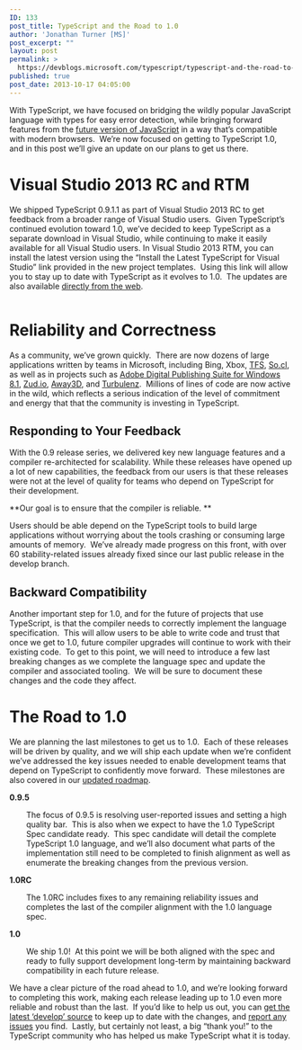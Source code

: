 ```yaml
---
ID: 133
post_title: TypeScript and the Road to 1.0
author: 'Jonathan Turner [MS]'
post_excerpt: ""
layout: post
permalink: >
  https://devblogs.microsoft.com/typescript/typescript-and-the-road-to-1-0/
published: true
post_date: 2013-10-17 04:05:00
---
```

With TypeScript, we have focused on bridging the wildly popular JavaScript language with types for easy error detection, while bringing forward features from the [future version of JavaScript][1] in a way that’s compatible with modern browsers.  We’re now focused on getting to TypeScript 1.0, and in this post we’ll give an update on our plans to get us there.

# Visual Studio 2013 RC and RTM

We shipped TypeScript 0.9.1.1 as part of Visual Studio 2013 RC to get feedback from a broader range of Visual Studio users.  Given TypeScript’s continued evolution toward 1.0, we’ve decided to keep TypeScript as a separate download in Visual Studio, while continuing to make it easily available for all Visual Studio users. In Visual Studio 2013 RTM, you can install the latest version using the “Install the Latest TypeScript for Visual Studio” link provided in the new project templates.  Using this link will allow you to stay up to date with TypeScript as it evolves to 1.0.  The updates are also available [directly from the web][2].

[<img src="https://devblogs.microsoft.com/00/00/01/56/67/0412.New_Project.png" alt="" border="0" />][3]

# Reliability and Correctness

As a community, we’ve grown quickly.  There are now dozens of large applications written by teams in Microsoft, including Bing, Xbox, [TFS][4], [So.cl][5], as well as in projects such as [Adobe Digital Publishing Suite for Windows 8.1][6], [Zud.io][7], [Away3D][8], and [Turbulenz][9].  Millions of lines of code are now active in the wild, which reflects a serious indication of the level of commitment and energy that that the community is investing in TypeScript. 

## Responding to Your Feedback

With the 0.9 release series, we delivered key new language features and a compiler re-architected for scalability. While these releases have opened up a lot of new capabilities, the feedback from our users is that these releases were not at the level of quality for teams who depend on TypeScript for their development. 

**Our goal is to ensure that the compiler is reliable. **

Users should be able depend on the TypeScript tools to build large applications without worrying about the tools crashing or consuming large amounts of memory.  We’ve already made progress on this front, with over 60 stability-related issues already fixed since our last public release in the develop branch.

## Backward Compatibility

Another important step for 1.0, and for the future of projects that use TypeScript, is that the compiler needs to correctly implement the language specification.  This will allow users to be able to write code and trust that once we get to 1.0, future compiler upgrades will continue to work with their existing code.  To get to this point, we will need to introduce a few last breaking changes as we complete the language spec and update the compiler and associated tooling.  We will be sure to document these changes and the code they affect.

# The Road to 1.0

We are planning the last milestones to get us to 1.0.  Each of these releases will be driven by quality, and we will ship each update when we’re confident we’ve addressed the key issues needed to enable development teams that depend on TypeScript to confidently move forward.  These milestones are also covered in our [updated roadmap][10].

**0\.9.5**

<p style="padding-left: 30px">
  The focus of 0.9.5 is resolving user-reported issues and setting a high quality bar.  This is also when we expect to have the 1.0 TypeScript Spec candidate ready.  This spec candidate will detail the complete TypeScript 1.0 language, and we’ll also document what parts of the implementation still need to be completed to finish alignment as well as enumerate the breaking changes from the previous version.
</p>

**1\.0RC**

<p style="padding-left: 30px">
  The 1.0RC includes fixes to any remaining reliability issues and completes the last of the compiler alignment with the 1.0 language spec.
</p>

**1\.0**

<p style="padding-left: 30px">
  We ship 1.0!  At this point we will be both aligned with the spec and ready to fully support development long-term by maintaining backward compatibility in each future release.
</p>

We have a clear picture of the road ahead to 1.0, and we’re looking forward to completing this work, making each release leading up to 1.0 even more reliable and robust than the last.  If you’d like to help us out, you can [get the latest ‘develop’ source][11] to keep up to date with the changes, and [report any issues][12] you find.  Lastly, but certainly not least, a big “thank you!” to the TypeScript community who has helped us make TypeScript what it is today.

 [1]: http://wiki.ecmascript.org/doku.php?id=harmony:specification_drafts
 [2]: http://www.microsoft.com/en-us/download/details.aspx?id=34790
 [3]: https://devblogs.microsoft.com/00/00/01/56/67/0412.New_Project.png
 [4]: http://blogs.msdn.com/b/bharry/archive/2012/10/24/typescript-a-real-world-story-of-adoption-in-tfs.aspx
 [5]: http://blog.fuselabs.org/post/37196309164/good-morning-its-a-big-day-for-us
 [6]: http://blogs.adobe.com/digitalpublishing/2013/06/dps-coming-to-windows-8-1.html
 [7]: http://zud.io
 [8]: http://away3d.com/
 [9]: https://turbulenz.com/
 [10]: http://typescript.codeplex.com/wikipage?title=Roadmap&referringTitle=Home
 [11]: https://typescript.codeplex.com/SourceControl/latest
 [12]: https://typescript.codeplex.com/WorkItem/Create
